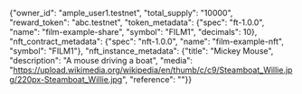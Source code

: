 {"owner_id": "ample_user1.testnet", "total_supply": "10000", "reward_token": "abc.testnet", "token_metadata": {"spec": "ft-1.0.0", "name": "film-example-share", "symbol": "FILM1", "decimals": 10}, "nft_contract_metadata": {"spec": "nft-1.0.0", "name": "film-example-nft", "symbol": "FILM1"}, "nft_instance_metadata": {"title": "Mickey Mouse", "description": "A mouse driving a boat", "media": "https://upload.wikimedia.org/wikipedia/en/thumb/c/c9/Steamboat_Willie.jpg/220px-Steamboat_Willie.jpg", "reference": ""}}